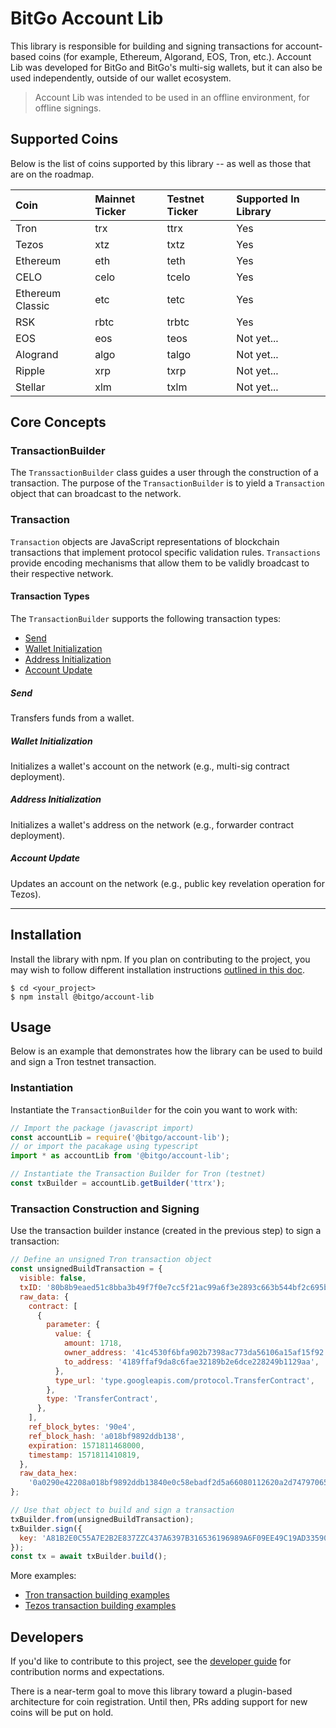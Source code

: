 # BitGo Account Lib

This library is responsible for building and signing transactions for
account-based coins (for example, Ethereum, Algorand, EOS, Tron, etc.). Account
Lib was developed for BitGo and BitGo's multi-sig wallets, but it can also be
used independently, outside of our wallet ecosystem.

> Account Lib was intended to be used in an offline environment, for offline
> signings.

## Supported Coins

Below is the list of coins supported by this library -- as well as those that
are on the roadmap.

| Coin             | Mainnet Ticker | Testnet Ticker | Supported In Library |
| :--------------- | :------------- | :------------- | :------------------- |
| Tron             | trx            | ttrx           | Yes                  |
| Tezos            | xtz            | txtz           | Yes                  |
| Ethereum         | eth            | teth           | Yes                  |
| CELO             | celo           | tcelo          | Yes                  |
| Ethereum Classic | etc            | tetc           | Yes                  |
| RSK              | rbtc           | trbtc          | Yes                  |
| EOS              | eos            | teos           | Not yet...           |
| Alogrand         | algo           | talgo          | Not yet...           |
| Ripple           | xrp            | txrp           | Not yet...           |
| Stellar          | xlm            | txlm           | Not yet...           |

## Core Concepts

### TransactionBuilder

The `TranssactionBuilder` class guides a user through the construction of a
transaction. The purpose of the `TransactionBuilder` is to yield a `Transaction`
object that can broadcast to the network.

### Transaction

`Transaction` objects are JavaScript representations of blockchain transactions
that implement protocol specific validation rules. `Transactions` provide
encoding mechanisms that allow them to be validly broadcast to their respective
network.

#### Transaction Types

The `TransactionBuilder` supports the following transaction types:

- [Send](#send)
- [Wallet Initialization](#wallet-initialization)
- [Address Initialization](#address-initialization)
- [Account Update](#account-update)

##### Send

Transfers funds from a wallet.

##### Wallet Initialization

Initializes a wallet's account on the network (e.g., multi-sig contract
deployment).

##### Address Initialization

Initializes a wallet's address on the network (e.g., forwarder contract
deployment).

##### Account Update

Updates an account on the network (e.g., public key revelation operation for
Tezos).

---

## Installation

Install the library with npm. If you plan on contributing to the project, you
may wish to follow different installation instructions
[outlined in this doc](DEVELOPER.md).

```
$ cd <your_project>
$ npm install @bitgo/account-lib
```

## Usage

Below is an example that demonstrates how the library can be used to build and
sign a Tron testnet transaction.

### Instantiation

Instantiate the `TransactionBuilder` for the coin you want to work with:

```javascript
// Import the package (javascript import)
const accountLib = require('@bitgo/account-lib');
// or import the pacakage using typescript
import * as accountLib from '@bitgo/account-lib';

// Instantiate the Transaction Builder for Tron (testnet)
const txBuilder = accountLib.getBuilder('ttrx');
```

### Transaction Construction and Signing

Use the transaction builder instance (created in the previous step) to sign a
transaction:

```javascript
// Define an unsigned Tron transaction object
const unsignedBuildTransaction = {
  visible: false,
  txID: '80b8b9eaed51c8bba3b49f7f0e7cc5f21ac99a6f3e2893c663b544bf2c695b1d',
  raw_data: {
    contract: [
      {
        parameter: {
          value: {
            amount: 1718,
            owner_address: '41c4530f6bfa902b7398ac773da56106a15af15f92',
            to_address: '4189ffaf9da8c6fae32189b2e6dce228249b1129aa',
          },
          type_url: 'type.googleapis.com/protocol.TransferContract',
        },
        type: 'TransferContract',
      },
    ],
    ref_block_bytes: '90e4',
    ref_block_hash: 'a018bf9892ddb138',
    expiration: 1571811468000,
    timestamp: 1571811410819,
  },
  raw_data_hex:
    '0a0290e42208a018bf9892ddb13840e0c58ebadf2d5a66080112620a2d747970652e676f6f676c65617069732e636f6d2f70726f746f636f6c2e5472616e73666572436f6e747261637412310a1541c4530f6bfa902b7398ac773da56106a15af15f9212154189ffaf9da8c6fae32189b2e6dce228249b1129aa18b60d7083878bbadf2d',
};

// Use that object to build and sign a transaction
txBuilder.from(unsignedBuildTransaction);
txBuilder.sign({
  key: 'A81B2E0C55A7E2B2E837ZZC437A6397B316536196989A6F09EE49C19AD33590W',
});
const tx = await txBuilder.build();
```

More examples:

- [Tron transaction building examples](https://github.com/BitGo/bitgo-account-lib/blob/master/test/unit/coin/trx/transactionBuilder.ts)
- [Tezos transaction building examples](https://github.com/BitGo/bitgo-account-lib/blob/master/test/unit/coin/xtz/transactionBuilder.ts)

## Developers

If you'd like to contribute to this project, see the
[developer guide](DEVELOPER.md) for contribution norms and expectations.

There is a near-term goal to move this library toward a plugin-based
architecture for coin registration. Until then, PRs adding support for new coins
will be put on hold.
